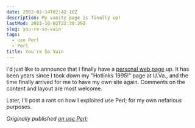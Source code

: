 ```yaml
---
date: 2002-02-14T02:42:10Z
description: My vanity page is finally up!
lastMod: 2022-10-02T22:39:29Z
slug: you-re-so-vain
tags:
  - use Perl
  - Perl
title: You're So Vain
---
```


I'd just like to announce that I finally have a [personal web page] up. It has
been years since I took down my "Hotlinks 1995!" page at U.Va., and the time
finally arrived for me to have my own site again. Comments on the content and
layout are most welcome.

Later, I'll post a rant on how I exploited use Perl; for my own nefarious
purposes.

*Originally published [on use Perl;]*

  [personal web page]: http://david.wheeler.net/
  [on use Perl;]: https://use-perl.github.io/user/Theory/journal/2850/
    "use.perl.org journal of Theory: “You're So Vain”"
